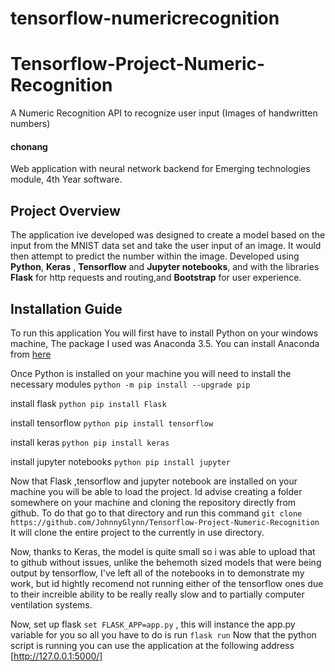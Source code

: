 # tensorflow-numericrecognition
# Tensorflow-Project-Numeric-Recognition
A Numeric Recognition API to recognize user input (Images of handwritten numbers)

#### chonang
Web application with neural network backend for Emerging technologies module, 4th Year software. 

## Project Overview
The application ive developed was designed to create a model based on the input from the MNIST data set and take the user input of an image. It would then attempt to predict the number within the image.
Developed using **Python**, **Keras** , **Tensorflow** and **Jupyter notebooks**, and with the libraries **Flask** for http requests and routing,and **Bootstrap** for user experience.

## Installation Guide
To run this application You will first have to install Python on your windows machine, The package I used was Anaconda 3.5.
You can install Anaconda from [here](https://www.continuum.io/downloads)

Once Python is installed on your machine you will need to install the necessary modules
`
python -m pip install --upgrade pip
`

install flask
`
python pip install Flask
`

install tensorflow
`
python pip install tensorflow
`

install keras
`
python pip install keras
`


install jupyter notebooks
`
python pip install jupyter
`


Now that Flask ,tensorflow and jupyter notebook are installed on your machine you will be able to load the project.
Id advise creating a folder somewhere on your machine and cloning the repository directly from github.
To do that go to that directory
and run this command
`
git clone https://github.com/JohnnyGlynn/Tensorflow-Project-Numeric-Recognition
`
It will clone the entire project to the currently in use directory.

Now, thanks to Keras, the model is quite small so i was able to upload that to github without issues, unlike the behemoth sized models that were being output by tensorflow, I've left all of the notebooks in to demonstrate my work, but id hightly recomend not running either of the tensorflow ones due to their increible ability to be really really slow and to partially computer ventilation systems.


Now, set up flask
`
set FLASK_APP=app.py
`
, this will instance the app.py variable for you so all you have to do is run
`
flask run
`
Now that the python script is running you can use the application at the following address [http://127.0.0.1:5000/]
